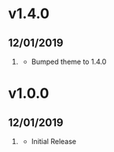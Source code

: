 # v1.4.0
## 12/01/2019

1. [](#new)
    * Bumped theme to 1.4.0

# v1.0.0
## 12/01/2019

1. [](#new)
    * Initial Release
